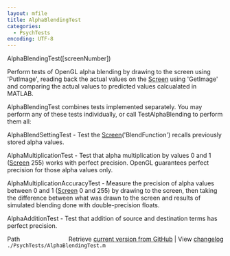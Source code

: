 ```yaml
---
layout: mfile
title: AlphaBlendingTest
categories:
  - PsychTests
encoding: UTF-8
---
```


AlphaBlendingTest([screenNumber])

Perform tests of OpenGL alpha blending by drawing to the screen using
'PutImage', reading back the actual values on the [Screen](/docs/Screen) using
'GetImage' and comparing the actual values to predicted values
calcualated in MATLAB.

AlphaBlendingTest combines tests implemented separately.  You may perform
any of these tests individually, or call TestAlphaBlending to perform
them all:

AlphaBlendSettingTest -
  Test the [Screen](/docs/Screen)('BlendFunction') recalls previously stored
  alpha values.

AlphaMultiplicationTest -
  Test that alpha multiplication by values 0 and 1 ([Screen](/docs/Screen) 255) works
  with perfect precision.  OpenGL guarantees perfect precision for those
  alpha values only.

AlphaMultiplicationAccuracyTest -
  Measure the precision of alpha values between 0 and 1 ([Screen](/docs/Screen) 0 and 255) by
  drawing to the screen, then taking the difference between what was
  drawn to the screen and results of simulated blending done with
  double-precision floats.

AlphaAdditionTest -
  Test that addition of source and destination terms has perfect
  precision.


<div class="code_header" style="text-align:right;">
  <span style="float:left;">Path&nbsp;&nbsp;</span> <span class="counter">Retrieve <a href=
  "https://raw.github.com/Psychtoolbox-3/Psychtoolbox-3/beta/./PsychTests/AlphaBlendingTest.m">current version from GitHub</a> | View <a href=
  "https://github.com/Psychtoolbox-3/Psychtoolbox-3/commits/beta/./PsychTests/AlphaBlendingTest.m">changelog</a></span>
</div>
<div class="code">
  <code>./PsychTests/AlphaBlendingTest.m</code>
</div>
